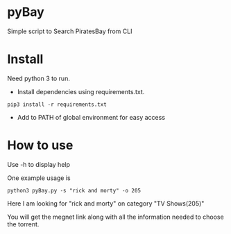 # pyBay
Simple script to Search PiratesBay from CLI

# Install
Need python 3 to run.

* Install dependencies using requirements.txt. 
```
pip3 install -r requirements.txt
```
* Add to PATH of global environment for easy access

# How to use
Use -h to display help

One example usage is
```
python3 pyBay.py -s "rick and morty" -o 205 
```

Here I am looking for "rick and morty" on category "TV Shows(205)"

You will get the megnet link along with all the information needed to choose the torrent.
